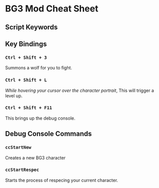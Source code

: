 # BG3 Mod Cheat Sheet

## Script Keywords

## Key Bindings

### `Ctrl + Shift + 3`

Summons a wolf for you to fight.

### `Ctrl + Shift + L`

*While hovering your cursor over the character portrait*, This will trigger a level up.

### `Ctrl + Shift + F11`

This brings up the debug console.

## Debug Console Commands

### `ccStartNew`

Creates a new BG3 character

### `ccStartRespec`

Starts the process of respecing your current character.

